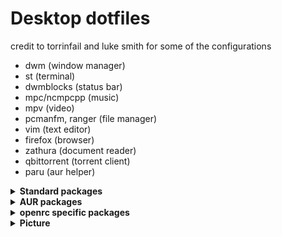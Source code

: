 # Desktop dotfiles

credit to torrinfail and luke smith for some of the configurations

- dwm (window manager)
- st (terminal)
- dwmblocks (status bar)
- mpc/ncmpcpp (music)
- mpv (video)
- pcmanfm, ranger (file manager)
- vim (text editor)
- firefox (browser)
- zathura (document reader)
- qbittorrent (torrent client)
- paru (aur helper)

<details>
<summary><strong>Standard packages</strong></summary>
  
```bash
xorg xorg-xinit xorg-xwininfo nvidia intel-ucode wpa_supplicant git tlp powertop htop maim pulseaudio pulseaudio-alsa alsa-firmware alsa-plugins alsa-utils pavucontrol networkmanager python-pywal feh mpc ncmpcpp ranger pcmanfm gvfs mpv dmenu vim firefox qutebrowser zathura qbittorrent udiskie youtube-dl lxappearance obs ffmpeg imagemagick arandr picom man tldr dunst xclip xdotool unzip unrar p7zip keepassxc i3lock terminus-font ttf-dejavu
```
</details>

<details>
<summary><strong>AUR packages</strong></summary>
  
```bash
xmenu tlp-rdw

```
</details>

<details>
<summary><strong>openrc specific packages</strong></summary>
  
```bash
tlp-openrc networkmanager-openrc

```
</details>

<details>
<summary><strong>Picture</strong></summary>

![1](https://u.cubeupload.com/earl_/desktop.png)
</details>
